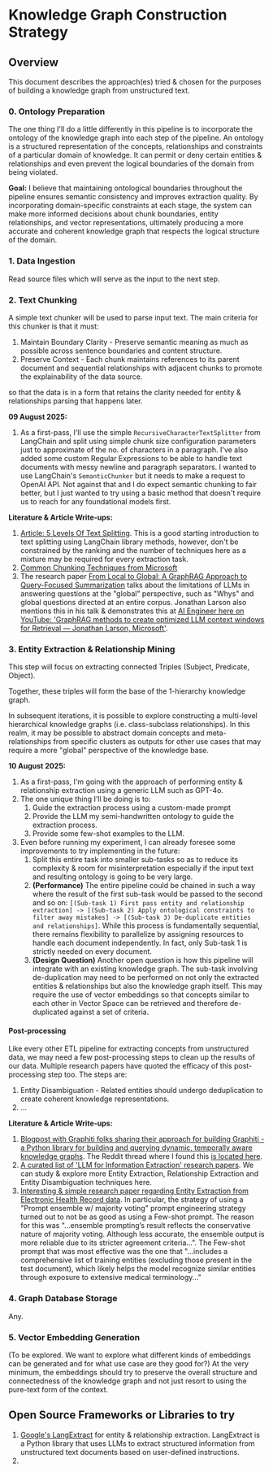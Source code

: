 # Knowledge Graph Construction Strategy

## Overview

This document describes the approach(es) tried & chosen for the purposes of building a knowledge graph from unstructured text.

### 0. Ontology Preparation

The one thing I'll do a little differently in this pipeline is to incorporate the ontology of the knowledge graph into each step of the pipeline. An ontology is a structured representation of the concepts, relationships and constraints of a particular domain of knowledge. It can permit or deny certain entities & relationships and even prevent the logical boundaries of the domain from being violated.

**Goal:** I believe that maintaining ontological boundaries throughout the pipeline ensures semantic consistency and improves extraction quality. By incorporating domain-specific constraints at each stage, the system can make more informed decisions about chunk boundaries, entity relationships, and vector representations, ultimately producing a more accurate and coherent knowledge graph that respects the logical structure of the domain.

### 1. Data Ingestion

Read source files which will serve as the input to the next step.

### 2. Text Chunking

A simple text chunker will be used to parse input text. The main criteria for this chunker is that it must:

1. Maintain Boundary Clarity - Preserve semantic meaning as much as possible across sentence boundaries and content structure.
2. Preserve Context - Each chunk maintains references to its parent document and sequential relationships with adjacent chunks to promote the explainability of the data source.

so that the data is in a form that retains the clarity needed for entity & relationships parsing that happens later.

**09 August 2025:**

1. As a first-pass, I'll use the simple `RecursiveCharacterTextSplitter` from LangChain and split using simple chunk size configuration parameters just to approximate of the no. of characters in a paragraph. I've also added some custom Regular Expressions to be able to handle text documents with messy newline and paragraph separators. I wanted to use LangChain's `SemanticChunker` but it needs to make a request to OpenAI API. Not against that and I do expect semantic chunking to fair better, but I just wanted to try using a basic method that doesn't require us to reach for any foundational models first.

**Literature & Article Write-ups:**

1. [Article: 5 Levels Of Text Splitting](https://github.com/FullStackRetrieval-com/RetrievalTutorials/blob/main/tutorials/LevelsOfTextSplitting/5_Levels_Of_Text_Splitting.ipynb). This is a good starting introduction to text splitting using LangChain library methods, however, don't be constrained by the ranking and the number of techniques here as a mixture may be required for every extraction task.
2. [Common Chunking Techniques from Microsoft](https://learn.microsoft.com/en-us/azure/search/vector-search-how-to-chunk-documents)
3. The research paper [From Local to Global: A GraphRAG Approach to Query-Focused Summarization](https://arxiv.org/pdf/2404.16130) talks about the limitations of LLMs in answering questions at the "global" perspective, such as "Whys" and global questions directed at an entire corpus. Jonathan Larson also mentions this in his talk & demonstrates this at [AI Engineer here on YouTube: 'GraphRAG methods to create optimized LLM context windows for Retrieval — Jonathan Larson, Microsoft'](https://youtu.be/c5qJHr3DnT4?si=1qCreImL8EEkqIyR).

### 3. Entity Extraction & Relationship Mining

This step will focus on extracting connected Triples (Subject, Predicate, Object).

Together, these triples will form the base of the 1-hierarchy knowledge graph.

In subsequent iterations, it is possible to explore constructing a multi-level hierarchical knowledge graphs (i.e. class-subclass relationships). In this realm, it may be possible to abstract domain concepts and meta-relationships from specific clusters as outputs for other use cases that may require a more "global" perspective of the knowledge base.

**10 August 2025:**

1. As a first-pass, I'm going with the approach of performing entity & relationship extraction using a generic LLM such as GPT-4o.
2. The one unique thing I'll be doing is to:
   1. Guide the extraction process using a custom-made prompt
   2. Provide the LLM my semi-handwritten ontology to guide the extraction process.
   3. Provide some few-shot examples to the LLM.
3. Even before running my experiment, I can already foresee some improvements to try implementing in the future:
   1. Split this entire task into smaller sub-tasks so as to reduce its complexity & room for misinterpretation especially if the input text and resulting ontology is going to be very large.
   2. **(Performance)** The entire pipeline could be chained in such a way where the result of the first sub-task would be passed to the second and so on: `[(Sub-task 1) First pass entity and relationship extraction] -> [(Sub-task 2) Apply ontological constraints to filter away mistakes] -> [(Sub-task 3) De-duplicate entities and relationships]`. While this process is fundamentally sequential, there remains flexibility to parallelize by assigning resources to handle each document independently. In fact, only Sub-task 1 is strictly needed on every document.
   3. **(Design Question)** Another open question is how this pipeline will integrate with an existing knowledge graph. The sub-task involving de-duplication may need to be performed on not only the extracted entities & relationships but also the knowledge graph itself. This may require the use of vector embeddings so that concepts similar to each other in Vector Space can be retrieved and therefore de-duplicated against a set of criteria.

#### Post-processing

Like every other ETL pipeline for extracting concepts from unstructured data, we may need a few post-processing steps to clean up the results of our data. Multiple research papers have quoted the efficacy of this post-processing step too. The steps are:

1. Entity Disambiguation - Related entities should undergo deduplication to create coherent knowledge representations.
2. ...

**Literature & Article Write-ups:**

1. [Blogpost with Graphiti folks sharing their approach for building Graphiti - a Python library for building and querying dynamic, temporally aware knowledge graphs](https://blog.getzep.com/llm-rag-knowledge-graphs-faster-and-more-dynamic/). The Reddit thread where I found this [is located here](https://www.reddit.com/r/LLMDevs/comments/1ffngte/scaling_llm_information_extraction_learnings_and/).
2. [A curated list of 'LLM for Information Extraction' research papers](https://github.com/quqxui/Awesome-LLM4IE-Papers). We can study & explore more Entity Extraction, Relationship Extraction and Entity Disambiguation techniques here.
3. [Interesting & simple research paper regarding Entity Extraction from Electronic Health Record data](https://arxiv.org/html/2505.08704v2). In particular, the strategy of using a "Prompt ensemble w/ majority voting" prompt engineering strategy turned out to not be as good as using a Few-shot prompt. The reason for this was "...ensemble prompting’s result reflects the conservative nature of majority voting. Although less accurate, the ensemble output is more reliable due to its stricter agreement criteria...". The Few-shot prompt that was most effective was the one that "...includes a comprehensive list of training entities (excluding those present in the test document), which likely helps the model recognize similar entities through exposure to extensive medical terminology..."

### 4. Graph Database Storage

Any.

### 5. Vector Embedding Generation

(To be explored. We want to explore what different kinds of embeddings can be generated and for what use case are they good for?) At the very minimum, the embeddings should try to preserve the overall structure and connectedness of the knowledge graph and not just resort to using the pure-text form of the context.

## Open Source Frameworks or Libraries to try

1. [Google's LangExtract](https://github.com/google/langextract) for entity & relationship extraction. LangExtract is a Python library that uses LLMs to extract structured information from unstructured text documents based on user-defined instructions.
2.
